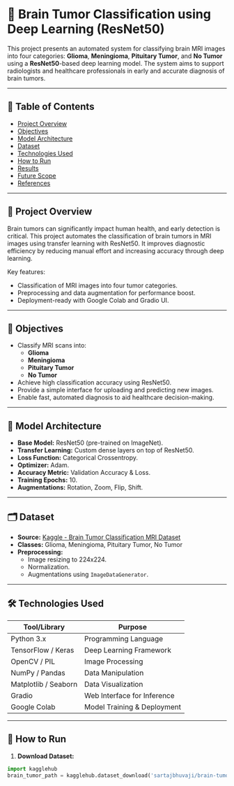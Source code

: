 # 🧠 Brain Tumor Classification using Deep Learning (ResNet50)

This project presents an automated system for classifying brain MRI images into four categories: **Glioma**, **Meningioma**, **Pituitary Tumor**, and **No Tumor** using a **ResNet50**-based deep learning model. The system aims to support radiologists and healthcare professionals in early and accurate diagnosis of brain tumors.

---

## 📝 Table of Contents

- [Project Overview](#project-overview)
- [Objectives](#objectives)
- [Model Architecture](#model-architecture)
- [Dataset](#dataset)
- [Technologies Used](#technologies-used)
- [How to Run](#how-to-run)
- [Results](#results)
- [Future Scope](#future-scope)
- [References](#references)

---

## 📌 Project Overview

Brain tumors can significantly impact human health, and early detection is critical. This project automates the classification of brain tumors in MRI images using transfer learning with ResNet50. It improves diagnostic efficiency by reducing manual effort and increasing accuracy through deep learning.

Key features:
- Classification of MRI images into four tumor categories.
- Preprocessing and data augmentation for performance boost.
- Deployment-ready with Google Colab and Gradio UI.

---

## 🎯 Objectives

- Classify MRI scans into:
  - **Glioma**
  - **Meningioma**
  - **Pituitary Tumor**
  - **No Tumor**
- Achieve high classification accuracy using ResNet50.
- Provide a simple interface for uploading and predicting new images.
- Enable fast, automated diagnosis to aid healthcare decision-making.

---

## 🧠 Model Architecture

- **Base Model:** ResNet50 (pre-trained on ImageNet).
- **Transfer Learning:** Custom dense layers on top of ResNet50.
- **Loss Function:** Categorical Crossentropy.
- **Optimizer:** Adam.
- **Accuracy Metric:** Validation Accuracy & Loss.
- **Training Epochs:** 10.
- **Augmentations:** Rotation, Zoom, Flip, Shift.

---

## 🗂️ Dataset

- **Source:** [Kaggle - Brain Tumor Classification MRI Dataset](https://www.kaggle.com/datasets/sartajbhuvaji/brain-tumor-classification-mri)
- **Classes:** Glioma, Meningioma, Pituitary Tumor, No Tumor
- **Preprocessing:** 
  - Image resizing to 224x224.
  - Normalization.
  - Augmentations using `ImageDataGenerator`.

---

## 🛠️ Technologies Used

| Tool/Library        | Purpose                      |
|---------------------|------------------------------|
| Python 3.x          | Programming Language         |
| TensorFlow / Keras  | Deep Learning Framework      |
| OpenCV / PIL        | Image Processing             |
| NumPy / Pandas      | Data Manipulation            |
| Matplotlib / Seaborn| Data Visualization           |
| Gradio              | Web Interface for Inference  |
| Google Colab        | Model Training & Deployment  |

---

## 🚀 How to Run

1. **Download Dataset:**
```python
import kagglehub
brain_tumor_path = kagglehub.dataset_download('sartajbhuvaji/brain-tumor-classification-mri')
